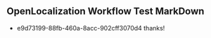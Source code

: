 ## OpenLocalization Workflow Test MarkDown
* e9d73199-88fb-460a-8acc-902cff3070d4 thanks!

<!--HONumber=Aug16_HO4-->


